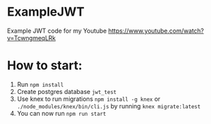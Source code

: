# ExampleJWT
Example JWT code for my Youtube https://www.youtube.com/watch?v=TcwngmeqLRk


# How to start:
1. Run `npm install`
2. Create postgres database `jwt_test`
3. Use knex to run migrations `npm install -g knex` or `./node_modules/knex/bin/cli.js` by running `knex migrate:latest`
4. You can now run `npm run start`
